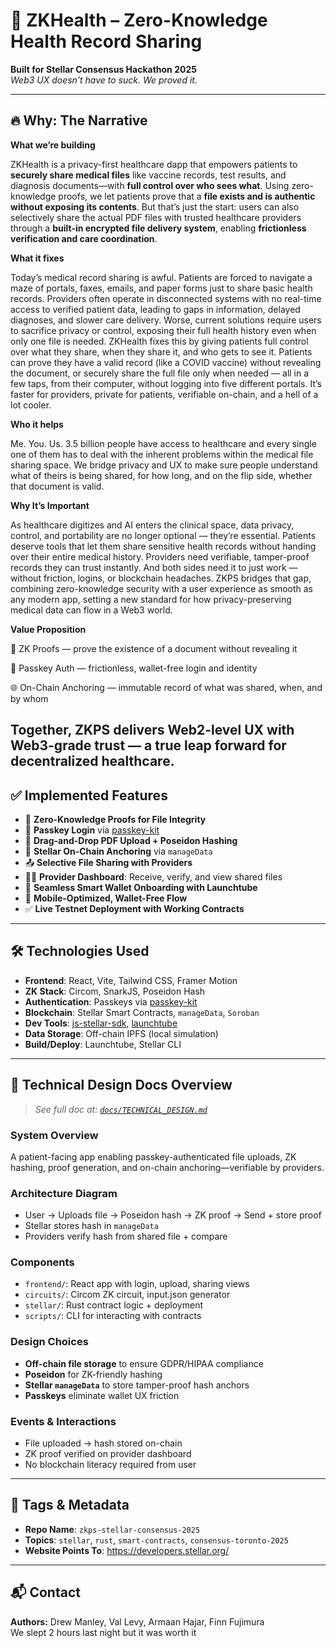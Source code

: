 # 🧬 ZKHealth – Zero-Knowledge Health Record Sharing
**Built for Stellar Consensus Hackathon 2025**  
_Web3 UX doesn’t have to suck. We proved it._

---

## 🔥 Why: The Narrative

**What we’re building**  

ZKHealth is a privacy-first healthcare dapp that empowers patients to **securely share medical files** like vaccine records, test results, and diagnosis documents—with **full control over who sees what**. Using zero-knowledge proofs, we let patients prove that a **file exists and is authentic without exposing its contents**. But that’s just the start: users can also selectively share the actual PDF files with trusted healthcare providers through a **built-in encrypted file delivery system**, enabling **frictionless verification and care coordination**.

**What it fixes**  

Today’s medical record sharing is awful. Patients are forced to navigate a maze of portals, faxes, emails, and paper forms just to share basic health records. Providers often operate in disconnected systems with no real-time access to verified patient data, leading to gaps in information, delayed diagnoses, and slower care delivery. Worse, current solutions require users to sacrifice privacy or control, exposing their full health history even when only one file is needed. ZKHealth fixes this by giving patients full control over what they share, when they share it, and who gets to see it. Patients can prove they have a valid record (like a COVID vaccine) without revealing the document, or securely share the full file only when needed — all in a few taps, from their computer, without logging into five different portals. It’s faster for providers, private for patients, verifiable on-chain, and a hell of a lot cooler.

**Who it helps**  

Me. You. Us. 3.5 billion people have access to healthcare and every single one of them has to deal with the inherent problems within the medical file sharing space. We bridge privacy and UX to make sure people understand what of theirs is being shared, for how long, and on the flip side, whether that document is valid.

**Why It’s Important**

As healthcare digitizes and AI enters the clinical space, data privacy, control, and portability are no longer optional — they’re essential. Patients deserve tools that let them share sensitive health records without handing over their entire medical history. Providers need verifiable, tamper-proof records they can trust instantly. And both sides need it to just work — without friction, logins, or blockchain headaches. ZKPS bridges that gap, combining zero-knowledge security with a user experience as smooth as any modern app, setting a new standard for how privacy-preserving medical data can flow in a Web3 world.

**Value Proposition**

🧠 ZK Proofs — prove the existence of a document without revealing it

🪪 Passkey Auth — frictionless, wallet-free login and identity

🌐 On-Chain Anchoring — immutable record of what was shared, when, and by whom

Together, ZKPS delivers Web2-level UX with Web3-grade trust — a true leap forward for decentralized healthcare.
---

## ✅ Implemented Features

- 🔐 **Zero-Knowledge Proofs for File Integrity**  
- 👤 **Passkey Login** via [passkey-kit](https://github.com/kalepail/passkey-kit)  
- 📁 **Drag-and-Drop PDF Upload + Poseidon Hashing**  
- 🚀 **Stellar On-Chain Anchoring** via `manageData`  
- 📤 **Selective File Sharing with Providers**  
- 🧑‍⚕️ **Provider Dashboard**: Receive, verify, and view shared files  
- 🌉 **Seamless Smart Wallet Onboarding with Launchtube**  
- 📲 **Mobile-Optimized, Wallet-Free Flow**  
- ✅ **Live Testnet Deployment with Working Contracts**

---

## 🛠 Technologies Used

- **Frontend**: React, Vite, Tailwind CSS, Framer Motion  
- **ZK Stack**: Circom, SnarkJS, Poseidon Hash  
- **Authentication**: Passkeys via [passkey-kit](https://github.com/kalepail/passkey-kit)  
- **Blockchain**: Stellar Smart Contracts, `manageData`, `Soroban`  
- **Dev Tools**: [js-stellar-sdk](https://github.com/stellar/js-stellar-sdk), [launchtube](https://github.com/stellar/launchtube)  
- **Data Storage**: Off-chain IPFS (local simulation)  
- **Build/Deploy**: Launchtube, Stellar CLI

---

## 📄 Technical Design Docs Overview

> _See full doc at: [`docs/TECHNICAL_DESIGN.md`](https://github.com/val-levy/ZKHealth/tree/main/docs/TECHNICAL_DESIGN.md)_

### System Overview  
A patient-facing app enabling passkey-authenticated file uploads, ZK hashing, proof generation, and on-chain anchoring—verifiable by providers.

### Architecture Diagram  
- User → Uploads file → Poseidon hash → ZK proof → Send + store proof  
- Stellar stores hash in `manageData`  
- Providers verify hash from shared file + compare

### Components  
- `frontend/`: React app with login, upload, sharing views  
- `circuits/`: Circom ZK circuit, input.json generator  
- `stellar/`: Rust contract logic + deployment  
- `scripts/`: CLI for interacting with contracts

### Design Choices  
- **Off-chain file storage** to ensure GDPR/HIPAA compliance  
- **Poseidon** for ZK-friendly hashing  
- **Stellar `manageData`** to store tamper-proof hash anchors  
- **Passkeys** eliminate wallet UX friction

### Events & Interactions  
- File uploaded → hash stored on-chain  
- ZK proof verified on provider dashboard  
- No blockchain literacy required from user

---

## 📢 Tags & Metadata

- **Repo Name**: `zkps-stellar-consensus-2025`  
- **Topics**: `stellar`, `rust`, `smart-contracts`, `consensus-toronto-2025`  
- **Website Points To**: https://developers.stellar.org/

---

## 📬 Contact

**Authors:** Drew Manley, Val Levy, Armaan Hajar, Finn Fujimura  
We slept 2 hours last night but it was worth it